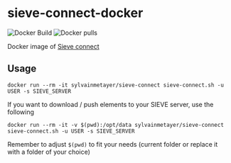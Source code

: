 # sieve-connect-docker

![Docker Build](https://github.com/sylvainmetayer/sieve-connect-docker/workflows/Docker%20Build/badge.svg?branch=main)
![Docker pulls](https://img.shields.io/docker/pulls/sylvainmetayer/sieve-connect.svg)

Docker image of [Sieve connect](https://github.com/philpennock/sieve-connect)

## Usage

`docker run --rm -it sylvainmetayer/sieve-connect sieve-connect.sh -u USER -s SIEVE_SERVER`

If you want to download / push elements to your SIEVE server, use the following 

`docker run --rm -it -v $(pwd):/opt/data sylvainmetayer/sieve-connect sieve-connect.sh -u USER -s SIEVE_SERVER`

Remember to adjust `$(pwd)` to fit your needs (current folder or replace it with a folder of your choice)

